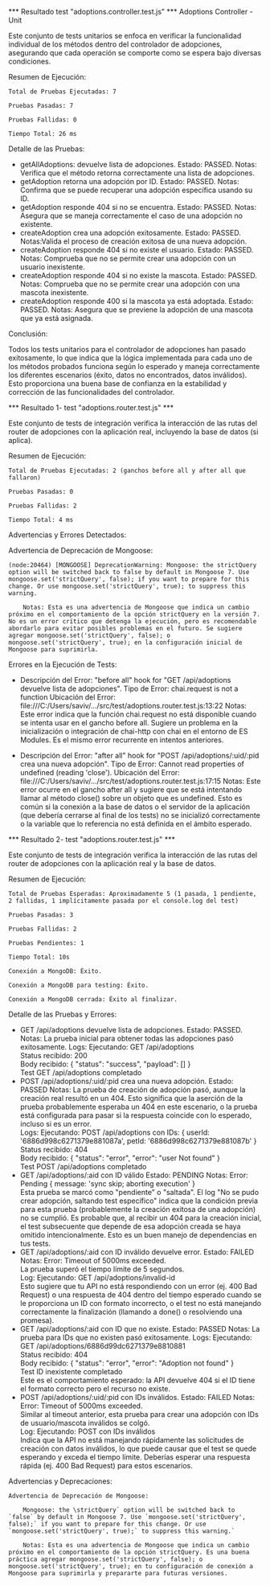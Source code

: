 *** Resultado test "adoptions.controller.test.js" ***
Adoptions Controller - Unit

Este conjunto de tests unitarios se enfoca en verificar la funcionalidad individual de los métodos dentro del controlador de adopciones, asegurando que cada operación se comporte como se espera bajo diversas condiciones.

Resumen de Ejecución:

    Total de Pruebas Ejecutadas: 7

    Pruebas Pasadas: 7

    Pruebas Fallidas: 0

    Tiempo Total: 26 ms

Detalle de las Pruebas:

- getAllAdoptions: devuelve lista de adopciones. Estado: PASSED.
Notas: Verifica que el método retorna correctamente una lista de adopciones.
- getAdoption retorna una adopción por ID. Estado: PASSED.
Notas: Confirma que se puede recuperar una adopción específica usando su ID.
- getAdoption responde 404 si no se encuentra. Estado: PASSED.
Notas: Asegura que se maneja correctamente el caso de una adopción no existente.
- createAdoption crea una adopción exitosamente. Estado: PASSED.
Notas:Valida el proceso de creación exitosa de una nueva adopción.
- createAdoption responde 404 si no existe el usuario. Estado: PASSED.
Notas: Comprueba que no se permite crear una adopción con un usuario inexistente.
- createAdoption responde 404 si no existe la mascota. Estado: PASSED.
Notas: Comprueba que no se permite crear una adopción con una mascota inexistente.
- createAdoption responde 400 si la mascota ya está adoptada. Estado: PASSED.
Notas: Asegura que se previene la adopción de una mascota que ya está asignada.

Conclusión:

Todos los tests unitarios para el controlador de adopciones han pasado exitosamente, lo que indica que la lógica implementada para cada uno de los métodos probados funciona según lo esperado y maneja correctamente los diferentes escenarios (éxito, datos no encontrados, datos inválidos). Esto proporciona una buena base de confianza en la estabilidad y corrección de las funcionalidades del controlador.


*** Resultado 1- test "adoptions.router.test.js" ***

Este conjunto de tests de integración verifica la interacción de las rutas del router de adopciones con la aplicación real, incluyendo la base de datos (si aplica).

Resumen de Ejecución:

    Total de Pruebas Ejecutadas: 2 (ganchos before all y after all que fallaron)

    Pruebas Pasadas: 0

    Pruebas Fallidas: 2

    Tiempo Total: 4 ms

Advertencias y Errores Detectados:

Advertencia de Deprecación de Mongoose:

    (node:20464) [MONGOOSE] DeprecationWarning: Mongoose: the strictQuery option will be switched back to false by default in Mongoose 7. Use mongoose.set('strictQuery', false); if you want to prepare for this change. Or use mongoose.set('strictQuery', true); to suppress this warning.

        Notas: Esta es una advertencia de Mongoose que indica un cambio próximo en el comportamiento de la opción strictQuery en la versión 7. No es un error crítico que detenga la ejecución, pero es recomendable abordarlo para evitar posibles problemas en el futuro. Se sugiere agregar mongoose.set('strictQuery', false); o mongoose.set('strictQuery', true); en la configuración inicial de Mongoose para suprimirla.

Errores en la Ejecución de Tests:
- Descripción del Error: "before all" hook for "GET /api/adoptions devuelve lista de adopciones".
  Tipo de Error: chai.request is not a function
  Ubicación del Error: file:///C:/Users/saviv/.../src/test/adoptions.router.test.js:13:22
  Notas: Este error indica que la función chai.request no está disponible cuando se intenta usar en el gancho before all. Sugiere un problema en la inicialización o integración de chai-http con chai en el entorno de ES Modules. Es el mismo error recurrente en intentos anteriores.

- Descripción del Error: "after all" hook for "POST /api/adoptions/:uid/:pid crea una nueva adopción".
Tipo de Error: Cannot read properties of undefined (reading 'close').
Ubicación del Error: file:///C:/Users/saviv/.../src/test/adoptions.router.test.js:17:15
Notas: Este error ocurre en el gancho after all y sugiere que se está intentando llamar al método close() sobre un objeto que es undefined. Esto es común si la conexión a la base de datos o el servidor de la aplicación (que debería cerrarse al final de los tests) no se inicializó correctamente o la variable que lo referencia no está definida en el ámbito esperado.

*** Resultado 2- test "adoptions.router.test.js" ***

Este conjunto de tests de integración verifica la interacción de las rutas del router de adopciones con la aplicación real y la base de datos.

Resumen de Ejecución:

    Total de Pruebas Esperadas: Aproximadamente 5 (1 pasada, 1 pendiente, 2 fallidas, 1 implícitamente pasada por el console.log del test)

    Pruebas Pasadas: 3

    Pruebas Fallidas: 2

    Pruebas Pendientes: 1

    Tiempo Total: 10s

    Conexión a MongoDB: Éxito.

    Conexión a MongoDB para testing: Éxito.

    Conexión a MongoDB cerrada: Éxito al finalizar.

Detalle de las Pruebas y Errores:

- GET /api/adoptions devuelve lista de adopciones.
  Estado: PASSED.
  Notas: La prueba inicial para obtener todas las adopciones pasó exitosamente.
    Logs:
    Ejecutando: GET /api/adoptions <br> Status recibido: 200 <br> Body recibido: { "status": "success", "payload": [] } <br> Test GET /api/adoptions completado
- POST /api/adoptions/:uid/:pid crea una nueva adopción.
  Estado: PASSED
  Notas: La prueba de creación de adopción pasó, aunque la creación real resultó en un 404. Esto significa que la aserción de la prueba probablemente esperaba un 404 en este escenario, o la prueba está configurada para pasar si la respuesta coincide con lo esperado, incluso si es un error. <br> Logs:
    Ejecutando: POST /api/adoptions con IDs: { userId: '6886d998c6271379e881087a', petId: '6886d998c6271379e881087b' } <br> Status recibido: 404 <br> Body recibido: { "status": "error", "error": "user Not found" } <br> Test POST /api/adoptions completado
- GET /api/adoptions/:aid con ID válido
  Estado: PENDING
  Notas: Error: Pending { message: 'sync skip; aborting execution' } <br> Esta prueba se marcó como "pendiente" o "saltada". El log "No se pudo crear adopción, saltando test específico" indica que la condición previa para esta prueba (probablemente la creación exitosa de una adopción) no se cumplió. Es probable que, al recibir un 404 para la creación inicial, el test subsecuente que depende de esa adopción creada se haya omitido intencionalmente. Esto es un buen manejo de dependencias en tus tests.
- GET /api/adoptions/:aid con ID inválido devuelve error.
  Estado: FAILED
  Notas: Error: Timeout of 5000ms exceeded. <br> La prueba superó el tiempo límite de 5 segundos. <br> Log: Ejecutando: GET /api/adoptions/invalid-id <br> Esto sugiere que tu API no está respondiendo con un error (ej. 400 Bad Request) o una respuesta de 404 dentro del tiempo esperado cuando se le proporciona un ID con formato incorrecto, o el test no está manejando correctamente la finalización (llamando a done() o resolviendo una promesa).
- GET /api/adoptions/:aid con ID que no existe.
  Estado: PASSED
  Notas: La prueba para IDs que no existen pasó exitosamente.
    Logs:
    Ejecutando: GET /api/adoptions/6886d99dc6271379e8810881 <br> Status recibido: 404 <br> Body recibido: { "status": "error", "error": "Adoption not found" } <br> Test ID inexistente completado <br> Este es el comportamiento esperado: la API devuelve 404 si el ID tiene el formato correcto pero el recurso no existe.
- POST /api/adoptions/:uid/:pid con IDs inválidos.
  Estado: FAILED
  Notas: Error: Timeout of 5000ms exceeded. <br> Similar al timeout anterior, esta prueba para crear una adopción con IDs de usuario/mascota inválidos se colgó. <br> Log: Ejecutando: POST con IDs inválidos <br> Indica que la API no está manejando rápidamente las solicitudes de creación con datos inválidos, lo que puede causar que el test se quede esperando y exceda el tiempo límite. Deberías esperar una respuesta rápida (ej. 400 Bad Request) para estos escenarios.

Advertencias y Deprecaciones:

    Advertencia de Deprecación de Mongoose:

        Mongoose: the \strictQuery` option will be switched back to `false` by default in Mongoose 7. Use `mongoose.set('strictQuery', false);` if you want to prepare for this change. Or use `mongoose.set('strictQuery', true);` to suppress this warning.`

        Notas: Esta es una advertencia de Mongoose que indica un cambio próximo en el comportamiento de la opción strictQuery. Es una buena práctica agregar mongoose.set('strictQuery', false); o mongoose.set('strictQuery', true); en tu configuración de conexión a Mongoose para suprimirla y prepararte para futuras versiones.